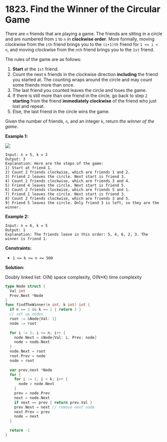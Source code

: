 # 1823.  Find the Winner of the Circular Game

There are  `n`  friends that are playing a game. The friends are sitting in a circle and are numbered from  `1`  to  `n`  in  **clockwise order**. More formally, moving clockwise from the  `ith`  friend brings you to the  `(i+1)th`  friend for  `1 <= i < n`, and moving clockwise from the  `nth`  friend brings you to the  `1st`  friend.

The rules of the game are as follows:

1.  **Start**  at the  `1st`  friend.
2.  Count the next  `k`  friends in the clockwise direction  **including**  the friend you started at. The counting wraps around the circle and may count some friends more than once.
3.  The last friend you counted leaves the circle and loses the game.
4.  If there is still more than one friend in the circle, go back to step  `2`  **starting**  from the friend  **immediately clockwise**  of the friend who just lost and repeat.
5.  Else, the last friend in the circle wins the game.

Given the number of friends,  `n`, and an integer  `k`, return  _the winner of the game_.

**Example 1:**

![](https://assets.leetcode.com/uploads/2021/03/25/ic234-q2-ex11.png)

	Input: n = 5, k = 2
	Output: 3
	Explanation: Here are the steps of the game:
	1) Start at friend 1.
	2) Count 2 friends clockwise, which are friends 1 and 2.
	3) Friend 2 leaves the circle. Next start is friend 3.
	4) Count 2 friends clockwise, which are friends 3 and 4.
	5) Friend 4 leaves the circle. Next start is friend 5.
	6) Count 2 friends clockwise, which are friends 5 and 1.
	7) Friend 1 leaves the circle. Next start is friend 3.
	8) Count 2 friends clockwise, which are friends 3 and 5.
	9) Friend 5 leaves the circle. Only friend 3 is left, so they are the winner.

**Example 2:**

	Input: n = 6, k = 5
	Output: 1
	Explanation: The friends leave in this order: 5, 4, 6, 2, 3. The winner is friend 1.

**Constraints:**

-   `1 <= k <= n <= 500`

**Solution:**

Doubly linked list: O(N) space complexity, O(N*K) time complexity

```go
type Node struct {
  Val int
  Prev,Next *Node
}
func findTheWinner(n int, k int) int {
  if n == 1 && k == 1 { return 1 }
  // set up nodes
  root := &Node{Val: 1}
  node := root
  
  for i := 2; i <= n; i++ {
    node.Next = &Node{Val: i, Prev: node}
    node = node.Next
  }
  node.Next = root
  root.Prev = node
  node = root
  
  var prev,next *Node
  for {
    for i := 1; i < k; i++ {
      node = node.Next
    }
    prev = node.Prev 
    next = node.Next
    if next == prev { return prev.Val }
    prev.Next = next // remove next node
    next.Prev = prev
    node = next
  }
  
  return -1
}
```